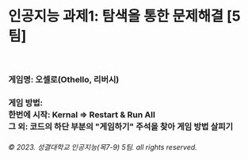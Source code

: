 # 인공지능 과제1: 탐색을 통한 문제해결 [5팀]<br><br>
### 게임명: 오셀로(Othello, 리버시)<br>
### 게임 방법: <br>한번에 시작: Kernal => Restart & Run All <br> 그 외: 코드의 하단 부분의 "게임하기" 주석을 찾아 게임 방법 살피기<br>

###### © 2023. 성결대학교 인공지능(목7-9) 5팀. all rights reserved.